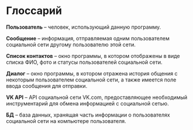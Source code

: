 # Глоссарий

**Пользователь** – человек, использующий данную программу.

**Сообщение** – информация, отправляемая одним пользователем социальной сети другому пользователю этой сети.

**Список контактов** – окно программы, в котором отображены в виде списка ФИО, фото и статусы пользователей социальной сети.

**Диалог** – окно программы, в котором отражена история общения с некоторым пользователем социальной сети, а также имеется поле ввода сообщения для отправки.

**VK API** – API социальной сети VK.com, предоставляющее необходимый инструментарий для обмена информацией с социальной сетью.

**БД** – база данных, хранящая часть информации о пользователях социальной сети на компьютере пользователя.

